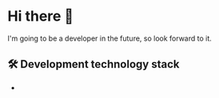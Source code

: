 # **Hi there 👋**
I'm going to be a developer in the future, so look forward to it.



## **🛠️ Development technology stack** 
-  <link rel="stylesheet" type='text/css' href="https://cdn.jsdelivr.net/gh/devicons/devicon@latest/devicon.min.css" />

<i class="devicon-github-original" style="font-size: 24px;"></i>


<!--
**Lukascruise/Lukascruise** is a ✨ _special_ ✨ repository because its `README.md` (this file) appears on your GitHub profile.

Here are some ideas to get you started:

- 🔭 I’m currently working on ...
- 🌱 I’m currently learning ...
- 👯 I’m looking to collaborate on ...
- 🤔 I’m looking for help with ...
- 💬 Ask me about ...
- 📫 How to reach me: ...
- 😄 Pronouns: ...
- ⚡ Fun fact: ...
-->
